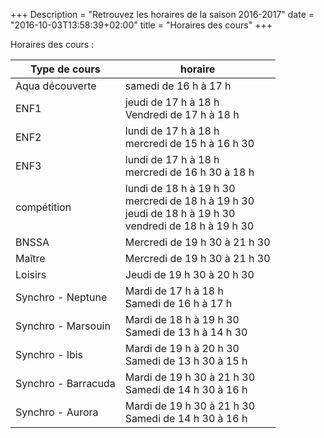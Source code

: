 +++
Description = "Retrouvez les horaires de la saison 2016-2017"
date = "2016-10-03T13:58:39+02:00"
title = "Horaires des cours"
+++

<p> Horaires des cours : </p>
<table class="table table-striped">
<thead>
<tr>
<th>Type de cours</th>
<th>horaire</th>
</tr>
</thead>
<tbody>
<tr>
<td>Aqua découverte</td>
<td>samedi de 16 h à 17 h</td>
</tr>
<tr>
<td>ENF1</td>
<td>jeudi de 17 h à 18 h</br>
Vendredi de 17 h à 18 h
</td>
</tr>
<tr>
<td>ENF2</td>
<td>lundi de 17 h à 18 h</br>
mercredi de 15 h à 16 h 30</td>
</tr>
<tr>
<td>ENF3</td>
<td>lundi de 17 h à 18 h</br>
mercredi de 16 h 30 à 18 h</td>
</tr>
<tr >
<td>compétition</td>
<td>lundi de 18 h à 19 h 30</br>
mercredi de 18 h à 19 h 30</br>
jeudi de 18 h à 19 h 30</br>
vendredi de 18 h à 19 h 30
</td>
</tr>
<tr>
<td>BNSSA</td>
<td>Mercredi de 19 h 30 à 21 h 30</td>
</tr>
<tr>
<td>Maître</td>
<td>Mercredi de 19 h 30 à 21 h 30</td>
</tr>
<tr>
<td>Loisirs</td>
<td>Jeudi de 19 h 30 à 20 h 30</td>
</tr>
<tr>
<td>Synchro - Neptune</td>
<td>Mardi de 17 h à 18 h</br>
Samedi de 16 h à 17 h
</td>
</tr>
<tr>
<td>Synchro - Marsouin</td>
<td>Mardi de 18 h à 19 h 30</br>
Samedi de 13 h à 14 h 30
</td>
</tr>
<tr>
<td>Synchro - Ibis</td>
<td>Mardi de 19 h à 20 h 30</br>
Samedi de 13 h 30 à 15 h
</td>
</tr>
<tr>
<td>Synchro - Barracuda</td>
<td>Mardi de 19 h 30 à 21 h 30</br>
Samedi de 14 h 30 à 16 h
</td>
</tr>
<tr>
<td>Synchro - Aurora</td>
<td>Mardi de 19 h 30 à 21 h 30</br>
Samedi de 14 h 30 à 16 h
</td>
</tr>
</tbody>
</table>
